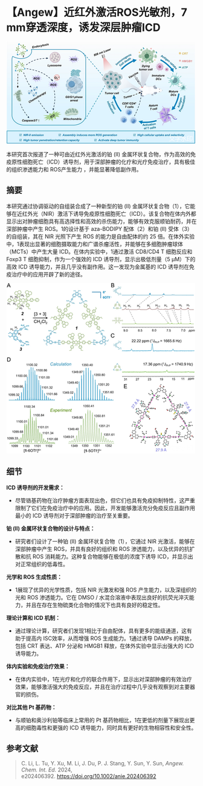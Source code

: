 
#  【Angew】近红外激活ROS光敏剂，7 mm穿透深度，诱发深层肿瘤ICD 
 





![](../asset/2024-07-04_dfad5cf63dce7b67356a419fccd4e994_0.png)

本研究首次报道了一种可由近红外光激活的铂 (II) 金属环状复合物，作为高效的免疫原性细胞死亡（ICD）诱导剂，用于深部肿瘤的化疗和光疗免疫治疗，具有极佳的组织渗透能力和 ROS产生能力 ，并能显著降低副作用。







## **摘要**

本研究通过协调驱动的自组装合成了一种新型的铂 (II) 金属环状复合物（1），它能够在近红外光（NIR）激活下诱导免疫原性细胞死亡（ICD）。该复合物在体内外都显示出对肿瘤细胞具有高选择性和高效的杀伤能力，能够有效克服顺铂耐药，并在深部肿瘤中产生 ROS。1的设计基于 aza-BODIPY 配体（2）和铂 (II) 受体（3）的自组装，其在 NIR 光照下产生 ROS 的能力是自由配体的约 25 倍。在体外实验中，1表现出显著的细胞摄取能力和广谱杀瘤活性，并能够在多细胞肿瘤球体（MCTs）中产生大量 ICD。在体内实验中，1通过激活 CD8/CD4 T 细胞反应和 Foxp3 T 细胞抑制，作为一个强效的 ICD 诱导剂，显示出极低剂量（5 μM）下的高效 ICD 诱导能力，并且几乎没有副作用。这一发现为金属基的 ICD 诱导剂在免疫治疗中的应用开辟了新的途径。

![](../asset/2024-07-04_51a7f37a620e87e3a5cd97f347a7c9fa_1.png)



## **细节**

**ICD 诱导剂的开发需求：**

- 尽管铬基药物在治疗肿瘤方面表现出色，但它们也具有免疫抑制特性，这严重限制了它们在免疫治疗中的应用。因此，开发能够激活充分免疫反应且副作用最小的 ICD 诱导剂对于深部肿瘤的治疗至关重要。

**铂 (II) 金属环状复合物的设计与特点：**

- 研究者们设计了一种铂 (II) 金属环状复合物（1），它通过 NIR 光激活，能够在深部肿瘤中产生 ROS，并具有良好的组织和 ROS 渗透能力，以及优异的抗扩散和抗 ROS 消耗能力。这种复合物能够在极低的浓度下诱导 ICD，并显示出对正常组织的低毒性。

**光学和 ROS 生成性质：**

- 1展现了优异的光学性质，包括 NIR 光激发和强 ROS 产生能力，以及深组织的光和 ROS 渗透能力。它在 DMSO / 水混合溶液中表现出良好的抗荧光淬灭能力，并且在存在生物硫类化合物的情况下也具有良好的稳定性。

**理论计算和 ICD 机制：**

- 通过理论计算，研究者们发现1相比于自由配体，具有更多的能级通道，这有助于提高内 ISC效率，从而增强 ROS 生成能力。1通过诱导 DAMPs 的释放，包括 CRT 表达、ATP 分泌和 HMGB1 释放，在体外实验中显示出强大的 ICD 诱导能力。

**体内实验和免疫治疗效果：**

- 在体内实验中，1在光疗和化疗的联合作用下，显示出对深部肿瘤的有效治疗效果，能够激活强大的免疫反应，并且在治疗过程中几乎没有观察到对主要器官的损伤。

**对比其他 Pt 基药物：**

- 与顺铂和奥沙利铂等临床上常用的 Pt 基药物相比，1在更低的剂量下展现出更高的细胞毒性和更强的 ICD 诱导能力，同时具有更好的生物相容性和安全性。

## **参考文献**



>C. Li, L. Tu, Y. Xu, M. Li, J. Du, P. J. Stang, Y. Sun, Y. Sun, *Angew. Chem. Int. Ed.* 2024, e202406392. https://doi.org/10.1002/anie.202406392
